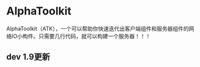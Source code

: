 # AlphaToolkit
AlphaToolkit（ATK），一个可以帮助你快速迭代出客户端组件和服务器组件的网络IO小构件。只需要几行代码，就可以构建一个服务器！！！

## dev 1.9更新

